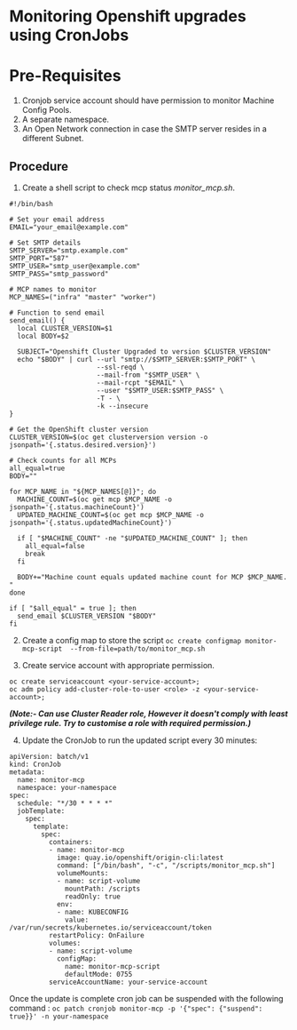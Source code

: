# Monitoring Openshift upgrades using CronJobs

# Pre-Requisites 
1. Cronjob service account should have permission to monitor Machine Config Pools.
2. A separate namespace.
3. An Open Network connection in case the SMTP server resides in a different Subnet.

## Procedure
1. Create a shell script to check mcp status *monitor_mcp.sh*.
```
#!/bin/bash

# Set your email address
EMAIL="your_email@example.com"

# Set SMTP details
SMTP_SERVER="smtp.example.com"
SMTP_PORT="587"
SMTP_USER="smtp_user@example.com"
SMTP_PASS="smtp_password"

# MCP names to monitor
MCP_NAMES=("infra" "master" "worker")

# Function to send email
send_email() {
  local CLUSTER_VERSION=$1
  local BODY=$2

  SUBJECT="Openshift Cluster Upgraded to version $CLUSTER_VERSION"
  echo "$BODY" | curl --url "smtp://$SMTP_SERVER:$SMTP_PORT" \
                      --ssl-reqd \
                      --mail-from "$SMTP_USER" \
                      --mail-rcpt "$EMAIL" \
                      --user "$SMTP_USER:$SMTP_PASS" \
                      -T - \
                      -k --insecure
}

# Get the OpenShift cluster version
CLUSTER_VERSION=$(oc get clusterversion version -o jsonpath='{.status.desired.version}')

# Check counts for all MCPs
all_equal=true
BODY=""

for MCP_NAME in "${MCP_NAMES[@]}"; do
  MACHINE_COUNT=$(oc get mcp $MCP_NAME -o jsonpath='{.status.machineCount}')
  UPDATED_MACHINE_COUNT=$(oc get mcp $MCP_NAME -o jsonpath='{.status.updatedMachineCount}')

  if [ "$MACHINE_COUNT" -ne "$UPDATED_MACHINE_COUNT" ]; then
    all_equal=false
    break
  fi

  BODY+="Machine count equals updated machine count for MCP $MCP_NAME. "
done

if [ "$all_equal" = true ]; then
  send_email $CLUSTER_VERSION "$BODY"
fi
```

2. Create a config map to store the script
`oc create configmap monitor-mcp-script  --from-file=path/to/monitor_mcp.sh`

3. Create service account with appropriate permission.
```
oc create serviceaccount <your-service-account>;
oc adm policy add-cluster-role-to-user <role> -z <your-service-account>;
```
***(Note:- Can use Cluster Reader role, However it doesn't comply with least privilege rule. Try to customise a role with required permission.)***

4. Update the CronJob to run the updated script every 30 minutes:
```
apiVersion: batch/v1
kind: CronJob
metadata:
  name: monitor-mcp
  namespace: your-namespace
spec:
  schedule: "*/30 * * * *"
  jobTemplate:
    spec:
      template:
        spec:
          containers:
          - name: monitor-mcp
            image: quay.io/openshift/origin-cli:latest
            command: ["/bin/bash", "-c", "/scripts/monitor_mcp.sh"]
            volumeMounts:
            - name: script-volume
              mountPath: /scripts
              readOnly: true
            env:
            - name: KUBECONFIG
              value: /var/run/secrets/kubernetes.io/serviceaccount/token
          restartPolicy: OnFailure
          volumes:
          - name: script-volume
            configMap:
              name: monitor-mcp-script
              defaultMode: 0755
          serviceAccountName: your-service-account
```
Once the update is complete cron job can be suspended with the following command :
`oc patch cronjob monitor-mcp -p '{"spec": {"suspend": true}}' -n your-namespace`
